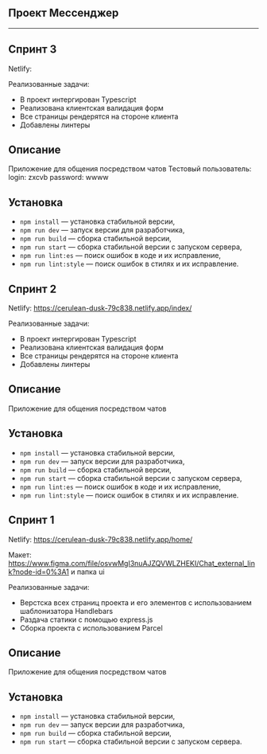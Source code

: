 
## Проект Мессенджер
---

## Спринт 3

Netlify:  

Реализованные задачи:

- В проект интергирован Typescript
- Реализована клиентская валидация форм 
- Все страницы рендерятся на стороне клиента
- Добавлены линтеры

## Описание

Приложение для общения посредством чатов
Тестовый пользователь: 
    login: zxcvb
    password: wwww
    
## Установка

- `npm install` — установка стабильной версии,
- `npm run dev` — запуск версии для разработчика,
- `npm run build` — сборка стабильной версии,
- `npm run start` — сборка стабильной версии c запуском сервера,
- `npm run lint:es` — поиск ошибок в коде и их исправление,
- `npm run lint:style` — поиск ошибок в стилях и их исправление.


## Спринт 2

Netlify: https://cerulean-dusk-79c838.netlify.app/index/ 

Реализованные задачи:

- В проект интергирован Typescript
- Реализована клиентская валидация форм 
- Все страницы рендерятся на стороне клиента
- Добавлены линтеры

## Описание

Приложение для общения посредством чатов

## Установка

- `npm install` — установка стабильной версии,
- `npm run dev` — запуск версии для разработчика,
- `npm run build` — сборка стабильной версии,
- `npm run start` — сборка стабильной версии c запуском сервера,
- `npm run lint:es` — поиск ошибок в коде и их исправление,
- `npm run lint:style` — поиск ошибок в стилях и их исправление.

## Спринт 1

Netlify: https://cerulean-dusk-79c838.netlify.app/home/ 

Макет: https://www.figma.com/file/osvwMgI3nuAJZQVWLZHEKI/Chat_external_link?node-id=0%3A1 и папка ui

Реализованные задачи:

- Верстска всех страниц проекта и его элементов с использованием шаблонизатора Handlebars
- Раздача статики с помощью express.js
- Сборка проекта с использованием Parcel

## Описание

Приложение для общения посредством чатов

## Установка

- `npm install` — установка стабильной версии,
- `npm run dev` — запуск версии для разработчика,
- `npm run build` — сборка стабильной версии,
- `npm run start` — сборка стабильной версии c запуском сервера.
